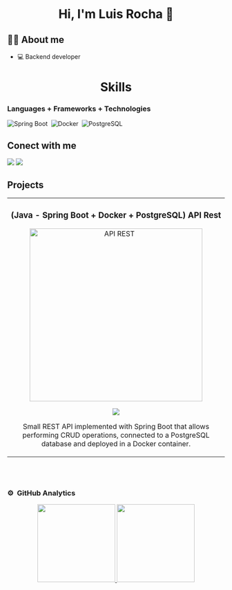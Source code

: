 <div align="center">
<h1 align="center">Hi, I'm Luis Rocha 👋</h1>
</div>

## 🧑‍💻 About me

- 💻 Backend developer

<div align="center">
<h1 align="center">Skills</h1>
</div>

### Languages + Frameworks + Technologies

![Spring Boot](https://img.shields.io/badge/SpringBoot-0ac934?style=for-the-badge&logo=spring&logoColor=white)&nbsp;
![Docker](https://img.shields.io/badge/Docker-0c4fb3?style=for-the-badge&logo=docker&logoColor=white)&nbsp;
![PostgreSQL](https://img.shields.io/badge/Postgres-3b93f7?style=for-the-badge&logo=postgresql&logoColor=white)&nbsp;

## Conect with me

[<img src="https://img.shields.io/badge/instagram-%2312100E.svg?&style=for-the-badge&logo=instagram&logoColor=white&color=f037c8" />](https://www.instagram.com/rochar.luis)
[<img src="https://img.shields.io/badge/linkedin-%2312100E.svg?&style=for-the-badge&logo=linkedin&logoColor=white&color=0c4fb3" />](https://www.linkedin.com)

## Projects

<table>
<tr>
<td width="50%">
<h3 align="center">(Java - Spring Boot + Docker + PostgreSQL) API Rest</h3>
<div align="center">
<a href="https://github.com/luisrocha021231/-Java---Spring-Boot-PostgreSQL-Docker-API-Rest" target="_blank"><img src="https://img.freepik.com/free-psd/abstract-background-with-rocket_23-2149085911.jpg?w=1380&t=st=1722384649~exp=1722385249~hmac=33f9168377b5887db7397ab937020a9e16e05ea6b00bdd217569be785cf0d206" width="400" alt="API REST"></a>
<p>
<a href="https://github.com/luisrocha021231/-Java---Spring-Boot-PostgreSQL-Docker-API-Rest" target="_blank">
<img src="https://img.shields.io/badge/CODE-07bdf0?style=for-the-badge&logo=github&logoColor=black">
</a>
</p>
<p>Small REST API implemented with Spring Boot that allows performing CRUD operations, connected to a PostgreSQL database and deployed in a Docker container.</p>
</div>
                                                                                      
</td>
                                               
</table>                                                                                 
</div>
<br>
                                                                                 
</div>
<br>

### ⚙️ &nbsp;GitHub Analytics

<p align="center">
<a href="https://github.com/luisrocha021231">
  <img height="180em" src="https://github-readme-stats-eight-theta.vercel.app/api?username=luisrocha021231&show_icons=true&theme=algolia&include_all_commits=true&count_private=true"/>
  <img height="180em" src="https://github-readme-stats-eight-theta.vercel.app/api/top-langs/?username=luisrocha021231&layout=compact&langs_count=8&theme=algolia"/>
</a>
</p>
